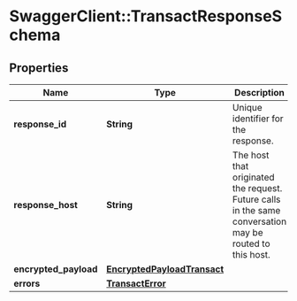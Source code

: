 # SwaggerClient::TransactResponseSchema

## Properties
Name | Type | Description | Notes
------------ | ------------- | ------------- | -------------
**response_id** | **String** | Unique identifier for the response.  | [optional] 
**response_host** | **String** | The host that originated the request. Future calls in the same conversation may be routed to this host.  | [optional] 
**encrypted_payload** | [**EncryptedPayloadTransact**](EncryptedPayloadTransact.md) |  | [optional] 
**errors** | [**TransactError**](TransactError.md) |  | [optional] 



